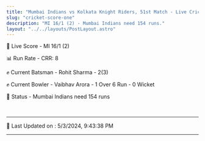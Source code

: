 ```yaml
---
title: "Mumbai Indians vs Kolkata Knight Riders, 51st Match - Live Cricket Score"
slug: "cricket-score-one"
description: "MI 16/1 (2) - Mumbai Indians need 154 runs."
layout: "../../layouts/PostLayout.astro"
---
```


🔴 Live Score - MI 16/1 (2)  

📊 Run Rate - CRR: 8  

✊ Current Batsman - Rohit Sharma - 2(3)  

✊ Current Bowler - Vaibhav Arora - 1 Over 6 Run - 0 Wicket  

📑 Status - Mumbai Indians need 154 runs

<br />

***

📝 Last Updated on : 5/3/2024, 9:43:38 PM

***

